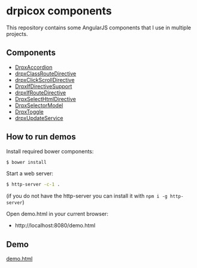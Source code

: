 drpicox components
==================


This repository contains some AngularJS components that I use in multiple projects.



Components
----------

* [DrpxAccordion](DrpxAccordion.md)
* [drpxClassRouteDirective](drpxClassRouteDirective.md)
* [drpxClickScrollDirective](drpxClickScrollDirective.md)
* [DrpxIfDirectiveSupport](DrpxIfDirectiveSupport.md)
* [drpxIfRouteDirective](drpxIfRouteDirective.md)
* [DrpxSelectHtmlDirective](DrpxSelectHtmlDirective.md)
* [DrpxSelectorModel](DrpxSelectorModel.md)
* [DrpxToggle](DrpxToggle.md)
* [drpxUpdateService](drpxUpdateService.md)


How to run demos
----------------

Install required bower components:

```bash
$ bower install
```

Start a web server:

```bash
$ http-server -c-1 .
```

(if you do not have the http-server you can install it with `npm i -g http-server`)

Open demo.html in your current browser:

- http://localhost:8080/demo.html

## Demo

[demo.html](./demo.html)
